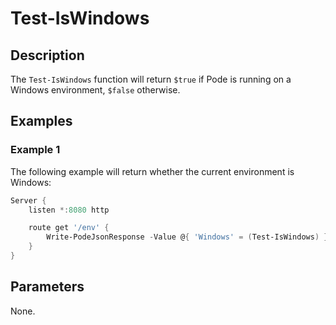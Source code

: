 # Test-IsWindows

## Description

The `Test-IsWindows` function will return `$true` if Pode is running on a Windows environment, `$false` otherwise.

## Examples

### Example 1

The following example will return whether the current environment is Windows:

```powershell
Server {
    listen *:8080 http

    route get '/env' {
        Write-PodeJsonResponse -Value @{ 'Windows' = (Test-IsWindows) }
    }
}
```

## Parameters

None.
